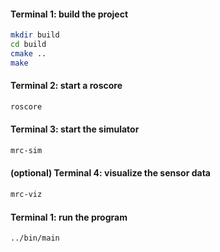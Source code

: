 #### Terminal 1: build the project ####  
```bash
mkdir build
cd build
cmake ..
make
``` 

#### Terminal 2: start a roscore ####  
```bash
roscore
```

#### Terminal 3: start the simulator ####
```bash
mrc-sim
```

#### (optional) Terminal 4: visualize the sensor data  ####
```bash
mrc-viz
```

#### Terminal 1: run the program ####  
```bash
../bin/main
```
